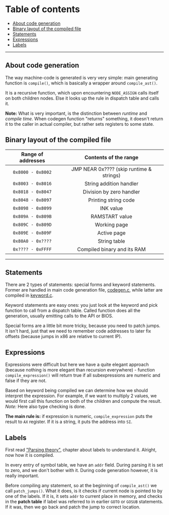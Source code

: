 # Table of contents

- [About code generation](#about-code-generation)
- [Binary layout of the compiled file](#binary-layout-of-the-compiled-file)
- [Statements](#statements)
- [Expressions](#expressions)
- [Labels](#labels)

---

## About code generation

The way machine-code is generated is very very simple: main generating function
is `compile()`, which is basically a wrapper around `compile_ast()`.

It is a recursive function, which upon encountering `NODE_ASSIGN` calls itself
on both children nodes. Else it looks up the rule in dispatch table and calls
it.

**Note:** What is very important, is the distinction between *runtime* and
*compile time*. When codegen function "returns" something, it doesn't return it
to the caller in actual compiler, but rather sets registers to some state.

## Binary layout of the compiled file

| Range of addresses   |  Contents of the range                    |
|:--------------------:|:-----------------------------------------:|
| `0x8000 - 0x8002`    |  JMP NEAR 0x???? (skip runtime & strings) |
| `0x8003 - 0x8016`    |  String addition handler                  |
| `0x8018 - 0x8047`    |  Division by zero handler                 |
| `0x8048 - 0x8097`    |  Printing string code                     |
| `0x8098 - 0x8099`    |  INK value                                |
| `0x809A - 0x809B`    |  RAMSTART value                           |
| `0x809C - 0x809D`    |  Working page                             |
| `0x809E - 0x809F`    |  Active page                              |
| `0x80A0 - 0x????`    |  String table                             |
| `0x???? - 0xFFFF`    |  Compiled binary and its RAM              |

---

## Statements

There are 2 types of statements: special forms and keyword statements. Former
are handled in main code generation file, [codegen.c](../src/back/codegen.c),
while latter are compiled in [keyword.c](../src/back/keyword.c).

Keyword statements are easy ones: you just look at the keyword and pick function
to call from a dispatch table. Called function does all the generation, usually
emitting calls to the API or BIOS.

Special forms are a little bit more tricky, because you need to patch jumps. It
isn't hard, just that we need to remember code addresses to later fix offsets
(because jumps in x86 are relative to current IP).

## Expressions

Expressions were difficult but here we have a quite elegant approach (because
nothing is more elegant than recursion everywhere) - function
`compile_expression()` will return true if all subexpressions are numeric and
false if they are not.

Based on keyword being compiled we can determine how we should interpret the
expression. For example, if we want to multiply 2 values, we would first call
this function on both of the children and compute the result.
*Note:* Here also type checking is done.

**The main rule is:** if expression is numeric, `compile_expression` puts the
result to `AX` register. If it is a string, it puts the address into `SI`.

## Labels

First read ["Parsing theory"](parsing_theory.md), chapter about labels to
understand it. Alright, now how it is compiled.

In every entry of symbol table, we have an `addr` field. During parsing it is
set to zero, and we don't bother with it. During code generation however, it is
really important.

Before compiling any statement, so at the beginning of `compile_ast()` we call
`patch_jumps()`. What it does, is it checks if current node is pointed to by
one of the labels. If it is, it sets `addr` to current place in memory, and
checks in the **patch table** if label was referred to in earlier `GOTO` or
`GOSUB` statements. If it was, then we go back and patch the jump to correct
location.
